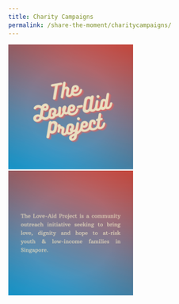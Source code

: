 ```yaml
---
title: Charity Campaigns
permalink: /share-the-moment/charitycampaigns/
---
```

<html>
<head>
<meta name="viewport" content="width=device-width, initial-scale=1">
<style>
.container {
  position: relative;
  width: 50%;
}

.image {
  display: block;
  width: 100%;
  height: auto;
}

.overlay {
  position: absolute;
  top: 0;
  bottom: 0;
  left: 0;
  right: 0;
  height: 100%;
  width: 100%;
  opacity: 0;
  transition: .5s ease;
  background-color: #008CBA;
}

.container:hover .overlay {
  opacity: 1;
}
</style>
</head>
<body>

<div class="container">
  <img src="https://github.com/isomerpages/ura-mbsc2021/blob/staging/images/1.png?raw=true" alt="Avatar" class="image">
  <div class="overlay">
    <img src="https://github.com/isomerpages/ura-mbsc2021/blob/staging/images/3.png?raw=true" alt="Avatar" class="image">
  </div>
</div>
